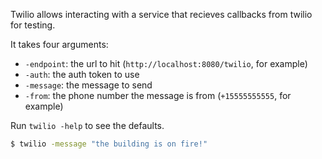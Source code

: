 Twilio allows interacting with a service that recieves callbacks from twilio
for testing.

It takes four arguments:

 * `-endpoint`: the url to hit (`http://localhost:8080/twilio`, for example)
 * `-auth`: the auth token to use
 * `-message`: the message to send
 * `-from`: the phone number the message is from (`+15555555555`, for example)

Run `twilio -help` to see the defaults.

```bash
$ twilio -message "the building is on fire!"
```
